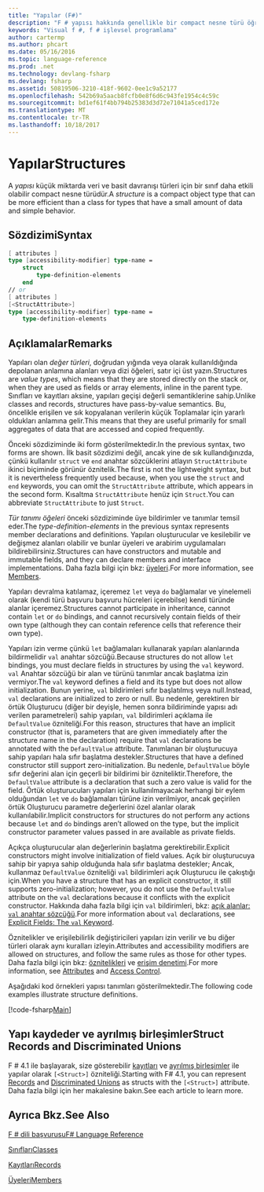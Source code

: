 ```yaml
---
title: "Yapılar (F#)"
description: "F # yapısı hakkında genellikle bir compact nesne türü öğrenin küçük miktarda veri ve basit davranışı türleriyle için bir sınıf daha verimlidir."
keywords: "Visual f #, f # işlevsel programlama"
author: cartermp
ms.author: phcart
ms.date: 05/16/2016
ms.topic: language-reference
ms.prod: .net
ms.technology: devlang-fsharp
ms.devlang: fsharp
ms.assetid: 50819506-3210-418f-9602-0ee1c9a52177
ms.openlocfilehash: 542b69a5aacb8fcfb0e8f6d6c943fe1954c4c59c
ms.sourcegitcommit: bd1ef61f4bb794b25383d3d72e71041a5ced172e
ms.translationtype: MT
ms.contentlocale: tr-TR
ms.lasthandoff: 10/18/2017
---
```

# <a name="structures"></a><span data-ttu-id="e109f-104">Yapılar</span><span class="sxs-lookup"><span data-stu-id="e109f-104">Structures</span></span>

<span data-ttu-id="e109f-105">A *yapısı* küçük miktarda veri ve basit davranışı türleri için bir sınıf daha etkili olabilir compact nesne türüdür.</span><span class="sxs-lookup"><span data-stu-id="e109f-105">A *structure* is a compact object type that can be more efficient than a class for types that have a small amount of data and simple behavior.</span></span>

## <a name="syntax"></a><span data-ttu-id="e109f-106">Sözdizimi</span><span class="sxs-lookup"><span data-stu-id="e109f-106">Syntax</span></span>

```fsharp
[ attributes ]
type [accessibility-modifier] type-name =
    struct
        type-definition-elements
    end
// or
[ attributes ]
[<StructAttribute>]
type [accessibility-modifier] type-name =
    type-definition-elements
```

## <a name="remarks"></a><span data-ttu-id="e109f-107">Açıklamalar</span><span class="sxs-lookup"><span data-stu-id="e109f-107">Remarks</span></span>
<span data-ttu-id="e109f-108">Yapıları olan *değer türleri*, doğrudan yığında veya olarak kullanıldığında depolanan anlamına alanları veya dizi öğeleri, satır içi üst yazın.</span><span class="sxs-lookup"><span data-stu-id="e109f-108">Structures are *value types*, which means that they are stored directly on the stack or, when they are used as fields or array elements, inline in the parent type.</span></span> <span data-ttu-id="e109f-109">Sınıfları ve kayıtları aksine, yapıları geçişi değerli semantiklerine sahip.</span><span class="sxs-lookup"><span data-stu-id="e109f-109">Unlike classes and records, structures have pass-by-value semantics.</span></span> <span data-ttu-id="e109f-110">Bu, öncelikle erişilen ve sık kopyalanan verilerin küçük Toplamalar için yararlı oldukları anlamına gelir.</span><span class="sxs-lookup"><span data-stu-id="e109f-110">This means that they are useful primarily for small aggregates of data that are accessed and copied frequently.</span></span>

<span data-ttu-id="e109f-111">Önceki sözdiziminde iki form gösterilmektedir.</span><span class="sxs-lookup"><span data-stu-id="e109f-111">In the previous syntax, two forms are shown.</span></span> <span data-ttu-id="e109f-112">İlk basit sözdizimi değil, ancak yine de sık kullandığınızda, çünkü kullanılır `struct` ve `end` anahtar sözcüklerini atlayın `StructAttribute` ikinci biçiminde görünür öznitelik.</span><span class="sxs-lookup"><span data-stu-id="e109f-112">The first is not the lightweight syntax, but it is nevertheless frequently used because, when you use the `struct` and `end` keywords, you can omit the `StructAttribute` attribute, which appears in the second form.</span></span> <span data-ttu-id="e109f-113">Kısaltma `StructAttribute` henüz için `Struct`.</span><span class="sxs-lookup"><span data-stu-id="e109f-113">You can abbreviate `StructAttribute` to just `Struct`.</span></span>

<span data-ttu-id="e109f-114">*Tür tanımı öğeleri* önceki sözdiziminde üye bildirimler ve tanımlar temsil eder.</span><span class="sxs-lookup"><span data-stu-id="e109f-114">The *type-definition-elements* in the previous syntax represents member declarations and definitions.</span></span> <span data-ttu-id="e109f-115">Yapıları oluşturucular ve kesilebilir ve değişmez alanları olabilir ve bunlar üyeleri ve arabirim uygulamaları bildirebilirsiniz.</span><span class="sxs-lookup"><span data-stu-id="e109f-115">Structures can have constructors and mutable and immutable fields, and they can declare members and interface implementations.</span></span> <span data-ttu-id="e109f-116">Daha fazla bilgi için bkz: [üyeleri](members/index.md).</span><span class="sxs-lookup"><span data-stu-id="e109f-116">For more information, see [Members](members/index.md).</span></span>

<span data-ttu-id="e109f-117">Yapıları devralma katılamaz, içeremez `let` veya `do` bağlamalar ve yinelemeli olarak (kendi türü başvuru başvuru hücreleri içerebilse) kendi türünde alanlar içeremez.</span><span class="sxs-lookup"><span data-stu-id="e109f-117">Structures cannot participate in inheritance, cannot contain `let` or `do` bindings, and cannot recursively contain fields of their own type (although they can contain reference cells that reference their own type).</span></span>

<span data-ttu-id="e109f-118">Yapıları izin verme çünkü `let` bağlamaları kullanarak yapıları alanlarında bildirmelidir `val` anahtar sözcüğü.</span><span class="sxs-lookup"><span data-stu-id="e109f-118">Because structures do not allow `let` bindings, you must declare fields in structures by using the `val` keyword.</span></span> <span data-ttu-id="e109f-119">`val` Anahtar sözcüğü bir alan ve türünü tanımlar ancak başlatma izin vermiyor.</span><span class="sxs-lookup"><span data-stu-id="e109f-119">The `val` keyword defines a field and its type but does not allow initialization.</span></span> <span data-ttu-id="e109f-120">Bunun yerine, `val` bildirimleri sıfır başlatılmış veya null.</span><span class="sxs-lookup"><span data-stu-id="e109f-120">Instead, `val` declarations are initialized to zero or null.</span></span> <span data-ttu-id="e109f-121">Bu nedenle, gerektiren bir örtük Oluşturucu (diğer bir deyişle, hemen sonra bildiriminde yapısı adı verilen parametreleri) sahip yapıları, `val` bildirimleri açıklama ile `DefaultValue` özniteliği.</span><span class="sxs-lookup"><span data-stu-id="e109f-121">For this reason, structures that have an implicit constructor (that is, parameters that are given immediately after the structure name in the declaration) require that `val` declarations be annotated with the `DefaultValue` attribute.</span></span> <span data-ttu-id="e109f-122">Tanımlanan bir oluşturucuya sahip yapıları hala sıfır başlatma destekler.</span><span class="sxs-lookup"><span data-stu-id="e109f-122">Structures that have a defined constructor still support zero-initialization.</span></span> <span data-ttu-id="e109f-123">Bu nedenle, `DefaultValue` böyle sıfır değerini alan için geçerli bir bildirimi bir özniteliktir.</span><span class="sxs-lookup"><span data-stu-id="e109f-123">Therefore, the `DefaultValue` attribute is a declaration that such a zero value is valid for the field.</span></span> <span data-ttu-id="e109f-124">Örtük oluşturucuları yapıları için kullanılmayacak herhangi bir eylem olduğundan `let` ve `do` bağlamaları türüne izin verilmiyor, ancak geçirilen örtük Oluşturucu parametre değerlerini özel alanlar olarak kullanılabilir.</span><span class="sxs-lookup"><span data-stu-id="e109f-124">Implicit constructors for structures do not perform any actions because `let` and `do` bindings aren’t allowed on the type, but the implicit constructor parameter values passed in are available as private fields.</span></span>

<span data-ttu-id="e109f-125">Açıkça oluşturucular alan değerlerinin başlatma gerektirebilir.</span><span class="sxs-lookup"><span data-stu-id="e109f-125">Explicit constructors might involve initialization of field values.</span></span> <span data-ttu-id="e109f-126">Açık bir oluşturucuya sahip bir yapıya sahip olduğunda hala sıfır başlatma destekler; Ancak, kullanmaz `DefaultValue` özniteliği `val` bildirimleri açık Oluşturucu ile çakıştığı için.</span><span class="sxs-lookup"><span data-stu-id="e109f-126">When you have a structure that has an explicit constructor, it still supports zero-initialization; however, you do not use the `DefaultValue` attribute on the `val` declarations because it conflicts with the explicit constructor.</span></span> <span data-ttu-id="e109f-127">Hakkında daha fazla bilgi için `val` bildirimleri, bkz: [açık alanlar: `val` anahtar sözcüğü](members/explicit-fields-the-val-keyword.md).</span><span class="sxs-lookup"><span data-stu-id="e109f-127">For more information about `val` declarations, see [Explicit Fields: The `val` Keyword](members/explicit-fields-the-val-keyword.md).</span></span>

<span data-ttu-id="e109f-128">Öznitelikler ve erişilebilirlik değiştiricileri yapıları izin verilir ve bu diğer türleri olarak aynı kuralları izleyin.</span><span class="sxs-lookup"><span data-stu-id="e109f-128">Attributes and accessibility modifiers are allowed on structures, and follow the same rules as those for other types.</span></span> <span data-ttu-id="e109f-129">Daha fazla bilgi için bkz: [öznitelikleri](attributes.md) ve [erişim denetimi](access-control.md).</span><span class="sxs-lookup"><span data-stu-id="e109f-129">For more information, see [Attributes](attributes.md) and [Access Control](access-control.md).</span></span>

<span data-ttu-id="e109f-130">Aşağıdaki kod örnekleri yapısı tanımları gösterilmektedir.</span><span class="sxs-lookup"><span data-stu-id="e109f-130">The following code examples illustrate structure definitions.</span></span>

[!code-fsharp[Main](../../../samples/snippets/fsharp/lang-ref-1/snippet2501.fs)]

## <a name="struct-records-and-discriminated-unions"></a><span data-ttu-id="e109f-131">Yapı kaydeder ve ayrılmış birleşimler</span><span class="sxs-lookup"><span data-stu-id="e109f-131">Struct Records and Discriminated Unions</span></span>

<span data-ttu-id="e109f-132">F # 4.1 ile başlayarak, size gösterebilir [kayıtları](records.md) ve [ayrılmış birleşimler](discriminated-unions.md) ile yapılar olarak `[<Struct>]` özniteliği.</span><span class="sxs-lookup"><span data-stu-id="e109f-132">Starting with F# 4.1, you can represent [Records](records.md) and [Discriminated Unions](discriminated-unions.md) as structs with the `[<Struct>]` attribute.</span></span>  <span data-ttu-id="e109f-133">Daha fazla bilgi için her makalesine bakın.</span><span class="sxs-lookup"><span data-stu-id="e109f-133">See each article to learn more.</span></span>
    
## <a name="see-also"></a><span data-ttu-id="e109f-134">Ayrıca Bkz.</span><span class="sxs-lookup"><span data-stu-id="e109f-134">See Also</span></span>
[<span data-ttu-id="e109f-135">F # dili başvurusu</span><span class="sxs-lookup"><span data-stu-id="e109f-135">F# Language Reference</span></span>](index.md)

[<span data-ttu-id="e109f-136">Sınıfları</span><span class="sxs-lookup"><span data-stu-id="e109f-136">Classes</span></span>](classes.md)

[<span data-ttu-id="e109f-137">Kayıtları</span><span class="sxs-lookup"><span data-stu-id="e109f-137">Records</span></span>](records.md)

[<span data-ttu-id="e109f-138">Üyeleri</span><span class="sxs-lookup"><span data-stu-id="e109f-138">Members</span></span>](members/index.md)
